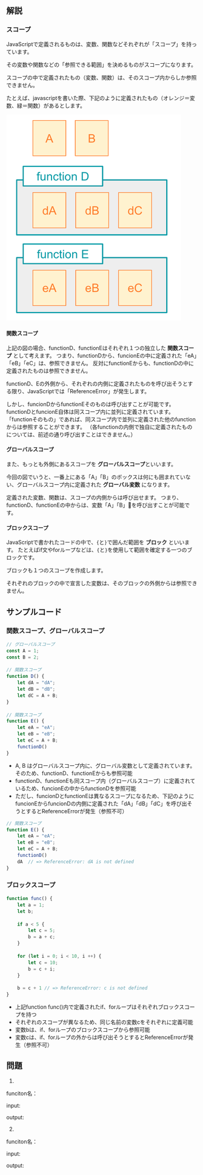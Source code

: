 
## 解説

### スコープ

JavaScriptで定義されるものは、変数、関数などそれぞれが「スコープ」を持っています。

その変数や関数などの「参照できる範囲」を決めるものがスコープになります。

スコープの中で定義されたもの（変数、関数）は、そのスコープ内からしか参照できません。

たとえば、javascriptを書いた際、下記のように定義されたもの（オレンジ＝変数、緑＝関数）があるとします。


![](../assets/001_001_01.png)

#### 関数スコープ

上記の図の場合、functionD、functionEはそれぞれ１つの独立した **関数スコープ** として考えます。
つまり、functionDから、funcionEの中に定義された「eA」「eB」「eC」は、参照できません。
反対にfunctionEからも、functionDの中に定義されたものは参照できません。

functionD、Eの外側から、それぞれの内側に定義されたものを呼び出そうとする限り、JavaScriptでは「ReferenceError」が発生します。

しかし、funcionDからfunctionEそのものは呼び出すことが可能です。
functionDとfuncionE自体は同スコープ内に並列に定義されています。
「functionそのもの」であれば、同スコープ内で並列に定義された他のfunctionからは参照することができます。
（各functionの内側で独自に定義されたものについては、前述の通り呼び出すことはできません。）

#### グローバルスコープ

また、もっとも外側にあるスコープを **グローバルスコープ**といいます。

今回の図でいうと、一番上にある「A」「B」のボックスは何にも囲まれていない、グローバルスコープ内に定義された **グローバル変数** になります。

定義された変数、関数は、スコープの内側からは呼び出せます。
つまり、functionD、functionEの中からは、変数「A」「B」を呼び出すことが可能です。


#### ブロックスコープ

JavaScriptで書かれたコードの中で、``{``と``}``で囲んだ範囲を **ブロック** といいます。
たとえばif文やforループなどは、``{``と``}``を使用して範囲を確定する一つのブロックです。

ブロックも１つのスコープを作成します。

それぞれのブロックの中で宣言した変数は、そのブロックの外側からは参照できません。


## サンプルコード

### 関数スコープ、グローバルスコープ

```javascript
// グローバルスコープ
const A = 1;
const B = 2;

// 関数スコープ
function D() {
    let dA = "dA";
    let dB = "dB";
    let dC = A + B;
}

// 関数スコープ
function E() {
    let eA = "eA";
    let eB = "eB";
    let eC = A + B;
    functionD()
}
```

* A, B はグローバルスコープ内に、グローバル変数として定義されています。そのため、functionD、functionEからも参照可能
* functionD、functionEも同スコープ内（グローバルスコープ）に定義されているため、funcionEの中からfunctionDを参照可能
* ただし、funcionDとfunctionEは異なるスコープになるため、下記のようにfuncionEからfuncionDの内側に定義された「dA」「dB」「dC」を呼び出そうとするとReferenceErrorが発生（参照不可）

```javascript
// 関数スコープ
function E() {
    let eA = "eA";
    let eB = "eB";
    let eC = A + B;
    functionD()
    dA  // => ReferenceError: dA is not defined
}
```

### ブロックスコープ

```javascript
function func() {
    let a = 1;
    let b;

    if a < 5 {
        let c = 5;
        b = a + c;
    }

    for (let i = 0; i < 10, i ++) {
        let c = 10;
        b = c + i;
    }

    b = c + 1 // => ReferenceError: c is not defined
}
```

* 上記function func()内で定義されたif、forループはそれぞれブロックスコープを持つ
* それぞれのスコープが異なるため、同じ名前の変数cをそれぞれに定義可能
* 変数bは、if、forループのブロックスコープから参照可能
* 変数cは、if、forループの外からは呼び出そうとするとReferenceErrorが発生（参照不可）

## 問題

1.

funciton名：

input:

output: 


2.

funciton名：

input:

output: 

